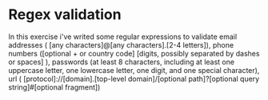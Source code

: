 # Regex validation

In this exercise i've writed some regular expressions to validate email addresses ( [any characters]@[any characters].[2-4 letters]), phone numbers ([optional + or country code] [digits, possibly separated by dashes or spaces]
), passwords (at least 8 characters, including at least one uppercase letter, one lowercase
letter, one digit, and one special character), url ( [protocol]://[domain].[top-level domain]/[optional path]?[optional query
string]#[optional fragment])
